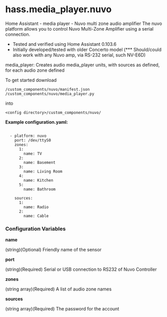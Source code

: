 # hass.media_player.nuvo
Home Assistant - media player - Nuvo multi zone audio amplifier
The nuvo platform allows you to control Nuvo Multi-Zone Amplifier using a serial connection.


- Tested and verified using Home Assistant 0.103.6
- Initially developed/tested with older Concerto model (*** Should/could also work with any Nuvo amp, via RS-232 serial, such NV-E6D)



media_player:
Creates audio media_player units, with sources as defined, for each audio zone defined


To get started download
```
/custom_components/nuvo/manifest.json
/custom_components/nuvo/media_player.py
```
into
```
<config directory>/custom_components/nuvo/
```

**Example configuration.yaml:**

```yawl

  - platform: nuvo
    port: /dev/ttyS0
    zones:
      1:
        name: TV
      2:
        name: Basement
      3:
        name: Living Room
      4:
        name: Kitchen
      5:
        name: Bathroom
        
    sources:
      1:
        name: Radio
      2:
        name: Cable

```
### Configuration Variables

**name**

  (string)(Optional) Friendly name of the sensor

**port**

  (string)(Required) Serial or USB connection to RS232 of Nuvo Controller

**zones**

  (string array)(Required) A list of audio zone names
  
**sources**

(string array)(Required) The password for the account



